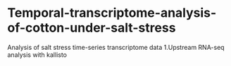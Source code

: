 # Temporal-transcriptome-analysis-of-cotton-under-salt-stress
Analysis of salt stress time-series transcriptome data
1.Upstream RNA-seq analysis with kallisto

